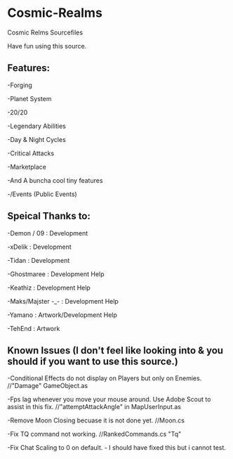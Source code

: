 # Cosmic-Realms
Cosmic Relms Sourcefiles

Have fun using this source.

Features: 
------------------------------------------		

-Forging

-Planet System

-20/20

-Legendary Abilities

-Day & Night Cycles

-Critical Attacks

-Marketplace

-And A buncha cool tiny features

-/Events (Public Events)

Speical Thanks to:
------------------------------------------		

-Demon / 09 : Development

-xDelik : Development

-Tidan : Development

-Ghostmaree : Development Help

-Keathiz : Development Help

-Maks/Majster -_- : Development Help

-Yamano : Artwork/Development Help

-TehEnd : Artwork



Known Issues (I don't feel like looking into & you should if you want to use this source.)
--------

-Conditional Effects do not display on Players but only on Enemies. //"Damage" GameObject.as

-Fps lag whenever you move your mouse around. Use Adobe Scout to assist in this fix. //"attemptAttackAngle" in MapUserInput.as

-Remove Moon Closing becuase it is not done yet. //Moon.cs

-Fix TQ command not working. //RankedCommands.cs "Tq"

-Fix Chat Scaling to 0 on default. - I should have fixed this but i cannot test.
